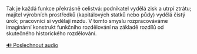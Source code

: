 
Tak je každá funkce překrásně celistvá: podnikatel vydělá zisk a utrpí ztrátu; majitel výrobních prostředků (kapitálových statků nebo půdy) vydělá čistý úrok; pracovníci si vydělají mzdu. V tomto smyslu rozpracováváme imaginární konstrukt funkčního rozdělování na základě rozdílů od skutečného historického rozdělování.

[🔊 Poslechnout audio](/data/7-paragraphs/audio/chapter_49/para_012-Tak-je-kad-funkce-pekrsn-celistv-podnikatel.mp3)
